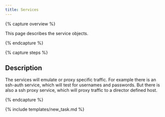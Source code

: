 ```yaml
---
title: Services
---
```


{% capture overview %}

This page describes the service objects.

{% endcapture %}


{% capture steps %}

## Description
The services will emulate or proxy specific traffic. For example there is an ssh-auth service, which will test for usernames and passwords. But there is also a ssh proxy service, which will proxy traffic to a director defined host.

{% endcapture %}

{% include templates/new_task.md %}
